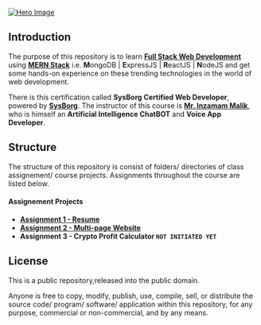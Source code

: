 [![Hero Image](https://miro.medium.com/max/1400/1*FVtCyRdJ6KOr4YswTtwMeA.jpeg "Hero Image")](# "Hero Image")

## Introduction

The purpose of this repository is to learn [**Full Stack Web Development**](https://www.geeksforgeeks.org/what-is-full-stack-development/ "**Full Stack Web Development**") using [**MERN Stack**](https://www.mongodb.com/mern-stack "**MERN Stack**") i.e. **M**ongoDB | **E**xpressJS | **R**eactJS | **N**odeJS and get some hands-on experience on these trending technologies in the world of web development.

There is this certification called **SysBorg Certified Web Developer**, powered by [**SysBorg**](https://sysborg.com/ "**SysBorg**"). The instructor of this course is [**Mr. Inzamam Malik**](https://www.upwork.com/freelancers/~014998370bf4b28c01/ "**Mr. Inzamam Malik**"), who is himself an **Artificial Intelligence ChatBOT** and **Voice App Developer**.

## Structure

The structure of this repository is consist of folders/ directories of class assignement/ course projects. Assignments throughout the course are listed below.

#### Assignement Projects

- [**Assignment 1 - Resume**](https://github.com/azlaan4/Learn-MERN/tree/master/Assignment%2001/Resume/ "**Assignment 1 - Resume**")
- [**Assignment 2 - Multi-page Website**](https://github.com/azlaan4/Learn-MERN/tree/master/Assignment%2002 "**Assignment 2 - Multi-page Website**")
- **Assignment 3 - Crypto Profit Calculator `NOT INITIATED YET`**


## License

This is a public repository,released into the public domain.

Anyone is free to copy, modify, publish, use, compile, sell, or distribute the source code/ program/ software/ application within this repository, for any purpose, commercial or non-commercial, and by any means.